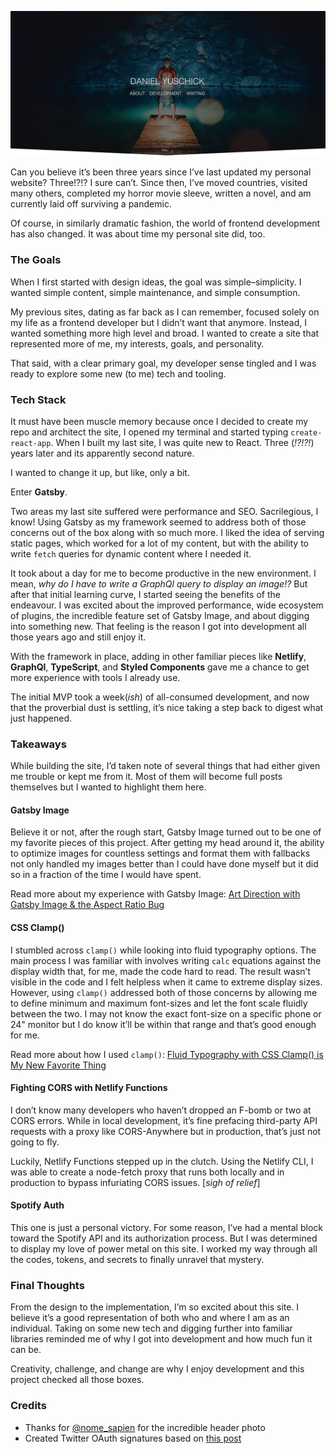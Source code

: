 [![Daniel Yuschick](https://github.com/yuschick/daniel-yuschick/raw/master/repo-header.jpg)](http://www.danyuschick.com)

Can you believe it’s been three years since I’ve last updated my personal website? Three!?!? I sure can’t. Since then, I’ve moved countries, visited many others, completed my horror movie sleeve, written a novel, and am currently laid off surviving a pandemic.

Of course, in similarly dramatic fashion, the world of frontend development has also changed. It was about time my personal site did, too.

### The Goals

When I first started with design ideas, the goal was simple–simplicity. I wanted simple content, simple maintenance, and simple consumption.

My previous sites, dating as far back as I can remember, focused solely on my life as a frontend developer but I didn’t want that anymore. Instead, I wanted something more high level and broad. I wanted to create a site that represented more of me, my interests, goals, and personality.

That said, with a clear primary goal, my developer sense tingled and I was ready to explore some new (to me) tech and tooling.

### Tech Stack

It must have been muscle memory because once I decided to create my repo and architect the site, I opened my terminal and started typing `create-react-app`. When I built my last site, I was quite new to React. Three (_!?!?!_) years later and its apparently second nature.

I wanted to change it up, but like, only a bit.

Enter **Gatsby**.

Two areas my last site suffered were performance and SEO. Sacrilegious, I know! Using Gatsby as my framework seemed to address both of those concerns out of the box along with so much more. I liked the idea of serving static pages, which worked for a lot of my content, but with the ability to write `fetch` queries for dynamic content where I needed it.

It took about a day for me to become productive in the new environment. I mean, _why do I have to write a GraphQl query to display an image!?_ But after that initial learning curve, I started seeing the benefits of the endeavour. I was excited about the improved performance, wide ecosystem of plugins, the incredible feature set of Gatsby Image, and about digging into something new.
That feeling is the reason I got into development all those years ago and still enjoy it.

With the framework in place, adding in other familiar pieces like **Netlify**, **GraphQl**, **TypeScript**, and **Styled Components** gave me a chance to get more experience with tools I already use.

The initial MVP took a week(_ish_) of all-consumed development, and now that the proverbial dust is settling, it’s nice taking a step back to digest what just happened.

### Takeaways

While building the site, I’d taken note of several things that had either given me trouble or kept me from it. Most of them will become full posts themselves but I wanted to highlight them here.

#### Gatsby Image

Believe it or not, after the rough start, Gatsby Image turned out to be one of my favorite pieces of this project. After getting my head around it, the ability to optimize images for countless settings and format them with fallbacks not only handled my images better than I could have done myself but it did so in a fraction of the time I would have spent.

Read more about my experience with Gatsby Image:
[Art Direction with Gatsby Image & the Aspect Ratio Bug](https://medium.com/swlh/art-direction-with-gatsby-image-the-aspect-ratio-bug-8281f7a8594c)

#### CSS Clamp()

I stumbled across `clamp()` while looking into fluid typography options. The main process I was familiar with involves writing `calc` equations against the display width that, for me, made the code hard to read. The result wasn’t visible in the code and I felt helpless when it came to extreme display sizes. However, using `clamp()` addressed both of those concerns by allowing me to define minimum and maximum font-sizes and let the font scale fluidly between the two. I may not know the exact font-size on a specific phone or 24" monitor but I do know it’ll be within that range and that’s good enough for me.

Read more about how I used `clamp()`:
[Fluid Typography with CSS Clamp() is My New Favorite Thing](https://medium.com/@Yuschick/fluid-typography-with-css-clamp-is-my-new-favorite-thing-573d0b8d7bfc)

#### Fighting CORS with Netlify Functions

I don’t know many developers who haven’t dropped an F-bomb or two at CORS errors. While in local development, it’s fine prefacing third-party API requests with a proxy like CORS-Anywhere but in production, that’s just not going to fly.

Luckily, Netlify Functions stepped up in the clutch. Using the Netlify CLI, I was able to create a node-fetch proxy that runs both locally and in production to bypass infuriating CORS issues. [*sigh of relief*]

#### Spotify Auth

This one is just a personal victory. For some reason, I’ve had a mental block toward the Spotify API and its authorization process. But I was determined to display my love of power metal on this site. I worked my way through all the codes, tokens, and secrets to finally unravel that mystery.

### Final Thoughts

From the design to the implementation, I’m so excited about this site. I believe it’s a good representation of both who and where I am as an individual. Taking on some new tech and digging further into familiar libraries reminded me of why I got into development and how much fun it can be.

Creativity, challenge, and change are why I enjoy development and this project checked all those boxes.

### Credits

- Thanks for [@nome_sapien](https://www.instagram.com/nome_sapien/) for the incredible header photo
- Created Twitter OAuth signatures based on [this post](https://imagineer.in/blog/authorizing-twitter-api-calls-in-javascript/)
